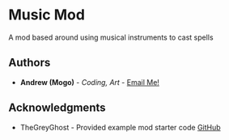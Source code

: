 # Music Mod

A mod based around using musical instruments to cast spells

## Authors

* **Andrew (Mogo)** - *Coding, Art* - [Email Me!](mailto:jimappleseed2@gmail.com)

## Acknowledgments

* TheGreyGhost - Provided example mod starter code [GitHub](https://github.com/TheGreyGhost)